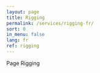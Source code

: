 ```yaml
---
layout: page
title: Rigging
permalink: /services/rigging-fr/
sort: 0
in_menu: false
lang: fr
ref: rigging
---
```


Page Rigging 
